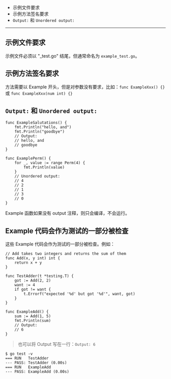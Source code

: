* 示例文件要求
* 示例方法签名要求
* `Output:` 和 `Unordered output:`

---

## 示例文件要求

示例文件必须以 "_test.go" 结尾，但通常命名为 `example_test.go`。

## 示例方法签名要求

方法需要以 Example 开头，但是对参数没有要求，比如：`func ExampleXxx() {}` 或 `func ExampleXxx(num int) {}`

## `Output:` 和 `Unordered output:`

```
func ExampleSalutations() {
    fmt.Println("hello, and")
    fmt.Println("goodbye")
    // Output:
    // hello, and
    // goodbye
}
```

```
func ExamplePerm() {
    for _, value := range Perm(4) {
        fmt.Println(value)
    }
    // Unordered output: 
    // 4
    // 2
    // 1
    // 3
    // 0
}
```

Example 函数如果没有 output 注释，则只会编译，不会运行。

## Example 代码会作为测试的一部分被检查

这些 Example 代码会作为测试的一部分被检查。例如：

```
// Add takes two integers and returns the sum of them
func Add(x, y int) int {
    return x + y
}
```

```
func TestAdder(t *testing.T) {
    got := Add(2, 2)
    want := 4
    if got != want {
        t.Errorf("expected '%d' but got '%d'", want, got)
    }
}
```

```
func ExampleAdd() {
    sum := Add(1, 5)
    fmt.Println(sum)
    // Output:
    // 6
}
```

> 也可以将 Output 写在一行：`Output: 6`

```
$ go test -v
=== RUN   TestAdder
--- PASS: TestAdder (0.00s)
=== RUN   ExampleAdd
--- PASS: ExampleAdd (0.00s)
```
